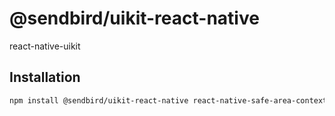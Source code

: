 # @sendbird/uikit-react-native

react-native-uikit

## Installation

```sh
npm install @sendbird/uikit-react-native react-native-safe-area-context
```
